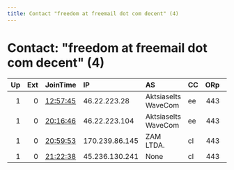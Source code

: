 ```yaml
---
title: Contact "freedom at freemail dot com decent" (4)
---
```


# Contact: "freedom at freemail dot com decent" (4)

|   Up |   Ext | JoinTime                                                                                            | IP             | AS                  | CC   |   ORp |   Dirp | OS    | Version   | Nickname   |   eFamMembers |
|-----:|------:|:----------------------------------------------------------------------------------------------------|:---------------|:--------------------|:-----|------:|-------:|:------|:----------|:-----------|--------------:|
|    1 |     0 | [12:57:45](https://metrics.torproject.org/rs.html#details/E734103DF8372AE742B7544EC5E4418E14ABDF5A) | 46.22.223.28   | Aktsiaselts WaveCom | ee   |   443 |      0 | Linux | 0.4.5.7   | DTFNODE01  |             5 |
|    1 |     0 | [20:16:46](https://metrics.torproject.org/rs.html#details/6B5C9D17613D4F49ABC6B7EE78458D8402D0DB99) | 46.22.223.104  | Aktsiaselts WaveCom | ee   |   443 |      0 | Linux | 0.4.5.7   | DTFNODE03  |             5 |
|    1 |     0 | [20:59:53](https://metrics.torproject.org/rs.html#details/5414065F98A160F630DAE0689973FC66D7EA62E9) | 170.239.86.145 | ZAM LTDA.           | cl   |   443 |      0 | Linux | 0.4.5.7   | DTFNODE04  |             4 |
|    1 |     0 | [21:22:38](https://metrics.torproject.org/rs.html#details/68C1A25788D99FD4D55765F7354B7535D1D89C17) | 45.236.130.241 | None                | cl   |   443 |      0 | Linux | 0.4.5.7   | DTFNODE05  |             4 |
